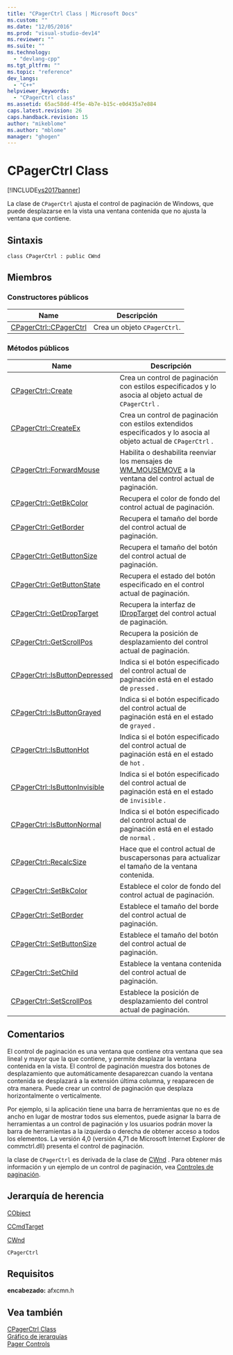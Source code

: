 ```yaml
---
title: "CPagerCtrl Class | Microsoft Docs"
ms.custom: ""
ms.date: "12/05/2016"
ms.prod: "visual-studio-dev14"
ms.reviewer: ""
ms.suite: ""
ms.technology: 
  - "devlang-cpp"
ms.tgt_pltfrm: ""
ms.topic: "reference"
dev_langs: 
  - "C++"
helpviewer_keywords: 
  - "CPagerCtrl class"
ms.assetid: 65ac58dd-4f5e-4b7e-b15c-e0d435a7e884
caps.latest.revision: 26
caps.handback.revision: 15
author: "mikeblome"
ms.author: "mblome"
manager: "ghogen"
---
```

# CPagerCtrl Class
[!INCLUDE[vs2017banner](../../assembler/inline/includes/vs2017banner.md)]

La clase de `CPagerCtrl` ajusta el control de paginación de Windows, que puede desplazarse en la vista una ventana contenida que no ajusta la ventana que contiene.  
  
## Sintaxis  
  
```  
class CPagerCtrl : public CWnd  
```  
  
## Miembros  
  
### Constructores públicos  
  
|Name|Descripción|  
|----------|-----------------|  
|[CPagerCtrl::CPagerCtrl](../Topic/CPagerCtrl::CPagerCtrl.md)|Crea un objeto `CPagerCtrl`.|  
  
### Métodos públicos  
  
|Name|Descripción|  
|----------|-----------------|  
|[CPagerCtrl::Create](../Topic/CPagerCtrl::Create.md)|Crea un control de paginación con estilos especificados y lo asocia al objeto actual de `CPagerCtrl` .|  
|[CPagerCtrl::CreateEx](../Topic/CPagerCtrl::CreateEx.md)|Crea un control de paginación con estilos extendidos especificados y lo asocia al objeto actual de `CPagerCtrl` .|  
|[CPagerCtrl::ForwardMouse](../Topic/CPagerCtrl::ForwardMouse.md)|Habilita o deshabilita reenviar los mensajes de [WM\_MOUSEMOVE](http://msdn.microsoft.com/library/windows/desktop/ms645616) a la ventana del control actual de paginación.|  
|[CPagerCtrl::GetBkColor](../Topic/CPagerCtrl::GetBkColor.md)|Recupera el color de fondo del control actual de paginación.|  
|[CPagerCtrl::GetBorder](../Topic/CPagerCtrl::GetBorder.md)|Recupera el tamaño del borde del control actual de paginación.|  
|[CPagerCtrl::GetButtonSize](../Topic/CPagerCtrl::GetButtonSize.md)|Recupera el tamaño del botón del control actual de paginación.|  
|[CPagerCtrl::GetButtonState](../Topic/CPagerCtrl::GetButtonState.md)|Recupera el estado del botón especificado en el control actual de paginación.|  
|[CPagerCtrl::GetDropTarget](../Topic/CPagerCtrl::GetDropTarget.md)|Recupera la interfaz de [IDropTarget](http://msdn.microsoft.com/library/windows/desktop/ms679679) del control actual de paginación.|  
|[CPagerCtrl::GetScrollPos](../Topic/CPagerCtrl::GetScrollPos.md)|Recupera la posición de desplazamiento del control actual de paginación.|  
|[CPagerCtrl::IsButtonDepressed](../Topic/CPagerCtrl::IsButtonDepressed.md)|Indica si el botón especificado del control actual de paginación está en el estado de `pressed` .|  
|[CPagerCtrl::IsButtonGrayed](../Topic/CPagerCtrl::IsButtonGrayed.md)|Indica si el botón especificado del control actual de paginación está en el estado de `grayed` .|  
|[CPagerCtrl::IsButtonHot](../Topic/CPagerCtrl::IsButtonHot.md)|Indica si el botón especificado del control actual de paginación está en el estado de `hot` .|  
|[CPagerCtrl::IsButtonInvisible](../Topic/CPagerCtrl::IsButtonInvisible.md)|Indica si el botón especificado del control actual de paginación está en el estado de `invisible` .|  
|[CPagerCtrl::IsButtonNormal](../Topic/CPagerCtrl::IsButtonNormal.md)|Indica si el botón especificado del control actual de paginación está en el estado de `normal` .|  
|[CPagerCtrl::RecalcSize](../Topic/CPagerCtrl::RecalcSize.md)|Hace que el control actual de buscapersonas para actualizar el tamaño de la ventana contenida.|  
|[CPagerCtrl::SetBkColor](../Topic/CPagerCtrl::SetBkColor.md)|Establece el color de fondo del control actual de paginación.|  
|[CPagerCtrl::SetBorder](../Topic/CPagerCtrl::SetBorder.md)|Establece el tamaño del borde del control actual de paginación.|  
|[CPagerCtrl::SetButtonSize](../Topic/CPagerCtrl::SetButtonSize.md)|Establece el tamaño del botón del control actual de paginación.|  
|[CPagerCtrl::SetChild](../Topic/CPagerCtrl::SetChild.md)|Establece la ventana contenida del control actual de paginación.|  
|[CPagerCtrl::SetScrollPos](../Topic/CPagerCtrl::SetScrollPos.md)|Establece la posición de desplazamiento del control actual de paginación.|  
  
## Comentarios  
 El control de paginación es una ventana que contiene otra ventana que sea lineal y mayor que la que contiene, y permite desplazar la ventana contenida en la vista.  El control de paginación muestra dos botones de desplazamiento que automáticamente desaparezcan cuando la ventana contenida se desplazará a la extensión última columna, y reaparecen de otra manera.  Puede crear un control de paginación que desplaza horizontalmente o verticalmente.  
  
 Por ejemplo, si la aplicación tiene una barra de herramientas que no es de ancho en lugar de mostrar todos sus elementos, puede asignar la barra de herramientas a un control de paginación y los usuarios podrán mover la barra de herramientas a la izquierda o derecha de obtener acceso a todos los elementos.  La versión 4,0 \(versión 4,71 de Microsoft Internet Explorer de commctrl.dll\) presenta el control de paginación.  
  
 la clase de `CPagerCtrl` es derivada de la clase de [CWnd](../../mfc/reference/cwnd-class.md) .  Para obtener más información y un ejemplo de un control de paginación, vea [Controles de paginación](http://msdn.microsoft.com/library/windows/desktop/bb760855).  
  
## Jerarquía de herencia  
 [CObject](../../mfc/reference/cobject-class.md)  
  
 [CCmdTarget](../../mfc/reference/ccmdtarget-class.md)  
  
 [CWnd](../../mfc/reference/cwnd-class.md)  
  
 `CPagerCtrl`  
  
## Requisitos  
 **encabezado:** afxcmn.h  
  
## Vea también  
 [CPagerCtrl Class](../../mfc/reference/cpagerctrl-class.md)   
 [Gráfico de jerarquías](../../mfc/hierarchy-chart.md)   
 [Pager Controls](http://msdn.microsoft.com/library/windows/desktop/bb760855)